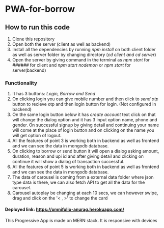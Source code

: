 # PWA-for-borrow

## How to run this code
1. Clone this repository
2. Open both the server (client as well as backend)
3. Install all the dependencies by running *npm install* on both client folder as well as server folder by changing directory (*cd client and cd server*)
4. Open the server by giving command in the terminal as *npm start* for ###### for client and *npm start nodemon* or *npm start* for server(backend)

### Functionality
1. It has 3 buttons: *Login, Borrow and Send*
2. On clicking login you can give mobile number and then click to *send otp* button to recieve otp and then login button for login. (Not configured in backend)
3. On the same login button below it has *create account* text click on that will change the dialog option and it has 3 input option name, phone and gender. On successful signup by giving detail and continuing your name will come at the place of login button and on clicking on the name you will get option of logout.
4. All the features of point 3 is working both in backend as well as frontend and we can see the data in mongodb database.
5. On clicking to borrow or send button it will open a dialog asking amount, duration, reason and upi id and after giving detail and clicking on continue it will show a dialog of transaction successful. 
6. All the features of point 5 is working both in backend as well as frontend and we can see the data in mongodb database.
7. The data of carousel is coming from a external data folder where json type data is there, we can also fetch API to get all the data for the carousel.
8. Carousel autoplay be changing at each 10 secs, we can however swipe, drag and click on the '< , >' to change the card

#### Deployed link: https://omnifolio-anurag.herokuapp.com/

This Progressive App is made on MERN stack.
It is responsive with devices

